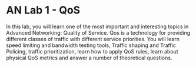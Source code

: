 # AN Lab 1 - QoS
In this lab, you will learn one of the most important and interesting topics in Advanced Networking: Quality of Service. Qos is a technology for providing different classes of traffic with different service priorities. You will learn speed limiting and bandwidth testing tools, Traffic shaping and Traffic Policing, traffic prioritization, learn how to apply QoS rules, learn about physical QoS metrics and answer a number of theoretical questions.
